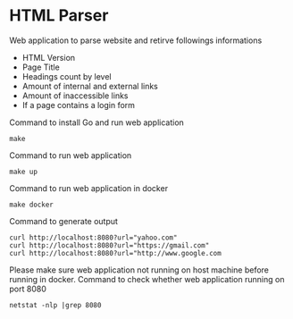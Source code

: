 # HTML Parser
Web application to parse website and retirve followings informations

- HTML Version
- Page Title
- Headings count by level
- Amount of internal and external links
- Amount of inaccessible links
- If a page contains a login form

Command to install Go and run web application
```
make
```

Command to run web application
```
make up
```

Command to run web application in docker
```
make docker
```

Command to generate output

```
curl http://localhost:8080?url="yahoo.com"
curl http://localhost:8080?url="https://gmail.com"
curl http://localhost:8080?url="http://www.google.com
```

Please make sure web application not running on host machine before running in docker.
Command to check whether web application running on port 8080
```
netstat -nlp |grep 8080
```
